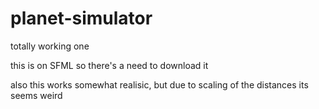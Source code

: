 # planet-simulator
totally working one

this is on SFML so there's a need to download it

also this works somewhat realisic, but due to scaling of the distances its seems weird 
